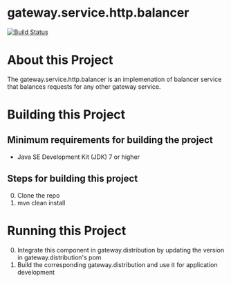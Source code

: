 # gateway.service.http.balancer

[![Build Status][build-status-image]][build-status]

[build-status-image]: https://travis-ci.org/kaazing/gateway.service.http.balancer.svg?branch=develop
[build-status]: https://travis-ci.org/kaazing/gateway.service.http.balancer

# About this Project

The gateway.service.http.balancer is an implemenation of balancer service that balances requests for any other gateway service.

# Building this Project

## Minimum requirements for building the project
* Java SE Development Kit (JDK) 7 or higher

## Steps for building this project
0. Clone the repo
0. mvn clean install

# Running this Project

0. Integrate this component in gateway.distribution by updating the version in gateway.distribution's pom
0. Build the corresponding gateway.distribution and use it for application development
